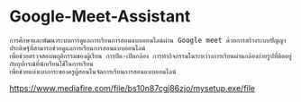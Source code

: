 # Google-Meet-Assistant
    การศึกษาและพัฒนาระบบการดูแลการเรียนการสอนแบบออนไลน์ผ่าน Google meet ด้วยการสร้างระบบปัญญาประดิษฐ์ที่สามารถช่วยดูแลการเรียนการสอนแบบออนไลน์ 
    เพื่อช่วยตรวจสอบพฤติกรรมของผู้เรียน การปิด-เปิดกล้อง การทำกิจกรรมในระหว่างการเรียนผ่านกล้องถ่ายรูปที่ติดอยู่กับอุปกรณ์ที่นักเรียนใช้ในการเรียน 
    เพื่อช่วยแบ่งเบาภาระของครูผู้สอนในจัดการเรียนการสอนแบบออนไลน์
https://www.mediafire.com/file/bs10n87cgj86zjo/mysetup.exe/file
